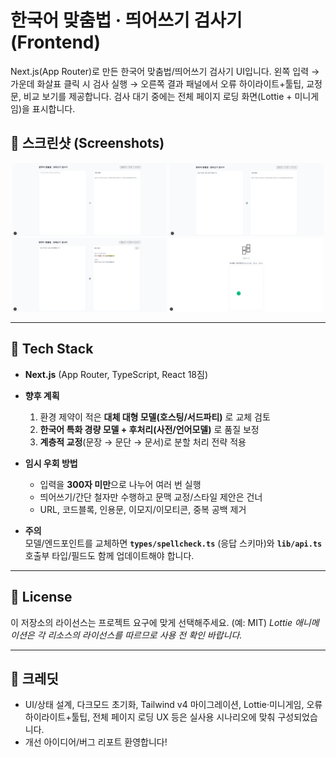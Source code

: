 # 한국어 맞춤법 · 띄어쓰기 검사기 (Frontend)

Next.js(App Router)로 만든 한국어 맞춤법/띄어쓰기 검사기 UI입니다.
왼쪽 입력 → 가운데 화살표 클릭 시 검사 실행 → 오른쪽 결과 패널에서 오류 하이라이트+툴팁, 교정문, 비교 보기를 제공합니다.
검사 대기 중에는 전체 페이지 로딩 화면(Lottie + 미니게임)을 표시합니다.

## 📸 스크린샷 (Screenshots)

<p align="center">
  <img src="./docs/screen-main.png" width="49%" alt="메인 화면 — 입력(왼쪽), 실행 화살표(가운데), 결과 패널(오른쪽)" />
  <img src="./docs/screen-sampleinput.png" width="49%" alt="입력 화면 — 300자 이하 텍스트" />
  <img src="./docs/screen-result.png" width="49%" alt="결과 화면 — 오류 하이라이트, 교정문, 비교 보기" />
  <img src="./docs/screen-loading_minigame.png" width="49%" alt="로딩 화면 - 미니 게임, 완료까지의 시간 표시" />
</p>

---

## 🚀 Tech Stack

* **Next.js** (App Router, TypeScript, React 18짐)

- **향후 계획**  
  1) 환경 제약이 적은 **대체 대형 모델(호스팅/서드파티)** 로 교체 검토  
  2) **한국어 특화 경량 모델 + 후처리(사전/언어모델)** 로 품질 보정  
  3) **계층적 교정**(문장 → 문단 → 문서)로 분할 처리 전략 적용

- **임시 우회 방법**  
  - 입력을 **300자 미만**으로 나누어 여러 번 실행
  - 띄어쓰기/간단 철자만 수행하고 문맥 교정/스타일 제안은 건너
  - URL, 코드블록, 인용문, 이모지/이모티콘, 중복 공백 제거

- **주의**  
  모델/엔드포인트를 교체하면 **`types/spellcheck.ts`** (응답 스키마)와 **`lib/api.ts`** 호출부 타입/필드도 함께 업데이트해야 합니다.

---

## 📜 License

이 저장소의 라이선스는 프로젝트 요구에 맞게 선택해주세요. (예: MIT)
*Lottie 애니메이션은 각 리소스의 라이선스를 따르므로 사용 전 확인 바랍니다.*

---

## 🙌 크레딧

* UI/상태 설계, 다크모드 초기화, Tailwind v4 마이그레이션, Lottie·미니게임, 오류 하이라이트+툴팁, 전체 페이지 로딩 UX 등은 실사용 시나리오에 맞춰 구성되었습니다.
* 개선 아이디어/버그 리포트 환영합니다!
